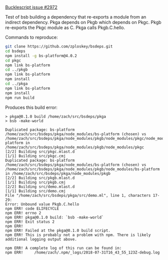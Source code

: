 [Bucklescript issue #2972](https://github.com/BuckleScript/bucklescript/issues/2972)

Test of bsb building a dependency that re-exports a module from an indirect dependency.
Pkga depends on Pkgb which depends on Pkgc.
Pkgb re-exports the Pkgc module as C.
Pkga calls Pkgb.C.hello.

Commands to reproduce:

```sh
git clone https://github.com/zploskey/bsdeps.git
cd bsdeps
npm install -g bs-platform@4.0.2
cd pkgc
npm link bs-platform
cd ../pkgb
npm link bs-platform
npm install
cd ../pkga
npm link bs-platform
npm install
npm run build
```

Produces this build error:
```
> pkga@0.1.0 build /home/zach/src/bsdeps/pkga
> bsb -make-world

Duplicated package: bs-platform /home/zach/src/bsdeps/pkga/node_modules/bs-platform (chosen) vs /home/zach/src/bsdeps/pkga/node_modules/pkgb/node_modules/pkgc/node_modules/bs-platform in /home/zach/src/bsdeps/pkga/node_modules/pkgb/node_modules/pkgc 
[2/2] Building src/pkgc.mlast.d
[1/1] Building src/pkgc.cmj
Duplicated package: bs-platform /home/zach/src/bsdeps/pkga/node_modules/bs-platform (chosen) vs /home/zach/src/bsdeps/pkga/node_modules/pkgb/node_modules/bs-platform in /home/zach/src/bsdeps/pkga/node_modules/pkgb 
[2/2] Building src/pkgb.mlast.d
[1/1] Building src/pkgb.cmj
[2/2] Building src/demo.mlast.d
[1/1] Building src/demo.cmj
File "/home/zach/src/bsdeps/pkga/src/demo.ml", line 1, characters 17-29:
Error: Unbound value Pkgb.C.hello
npm ERR! code ELIFECYCLE
npm ERR! errno 2
npm ERR! pkga@0.1.0 build: `bsb -make-world`
npm ERR! Exit status 2
npm ERR! 
npm ERR! Failed at the pkga@0.1.0 build script.
npm ERR! This is probably not a problem with npm. There is likely additional logging output above.

npm ERR! A complete log of this run can be found in:
npm ERR!     /home/zach/.npm/_logs/2018-07-31T16_43_55_123Z-debug.log
```

